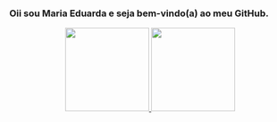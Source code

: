 ### Oii sou Maria Eduarda e seja bem-vindo(a) ao meu GitHub.
<div align="center">
  <a href="https://github.com/projetomarieduss">
  <img height="150em" src="https://github-readme-stats.vercel.app/api?username=projetomarieduss&show_icons=true&theme=dracula&include_all_commits=true&count_private=true"/>
  <img height="150em" src="https://github-readme-stats.vercel.app/api/top-langs/?username=projetomarieduss&layout=compact&langs_count=7&theme=dracula"/>
</div>
 
